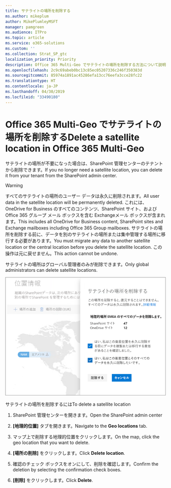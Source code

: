 ```yaml
---
title: サテライトの場所を削除する
ms.author: mikeplum
author: MikePlumleyMSFT
manager: pamgreen
ms.audience: ITPro
ms.topic: article
ms.service: o365-solutions
ms.custom: ''
ms.collection: Strat_SP_gtc
localization_priority: Priority
description: Office 365 Multi-Geo でサテライトの場所を削除する方法について説明します。
ms.openlocfilehash: 2c9c69abeb0bc13c85ec05207336c246f350383d
ms.sourcegitcommit: 85974a1891ac45286efa13cc76eefa3cce28fc22
ms.translationtype: HT
ms.contentlocale: ja-JP
ms.lasthandoff: 04/30/2019
ms.locfileid: "33490180"
---
```

# <a name="delete-a-satellite-location-in-office-365-multi-geo"></a><span data-ttu-id="b5012-103">Office 365 Multi-Geo でサテライトの場所を削除する</span><span class="sxs-lookup"><span data-stu-id="b5012-103">Delete a satellite location in Office 365 Multi-Geo</span></span>

<span data-ttu-id="b5012-104">サテライトの場所が不要になった場合は、SharePoint 管理センターのテナントから削除できます。</span><span class="sxs-lookup"><span data-stu-id="b5012-104">If you no longer need a satellite location, you can delete it from your tenant from the SharePoint admin center.</span></span>

> [!WARNING]
> <span data-ttu-id="b5012-105">すべてのサテライトの場所のユーザー データは永久に削除されます。</span><span class="sxs-lookup"><span data-stu-id="b5012-105">All user data in the satellite location will be permanently deleted.</span></span> <span data-ttu-id="b5012-106">これには、OneDrive for Business のすべてのコンテンツ、SharePoint サイト、および Office 365 グループ メール ボックスを含む Exchangeメール ボックスが含まれます。</span><span class="sxs-lookup"><span data-stu-id="b5012-106">This includes all OneDrive for Business content, SharePoint sites and Exchange mailboxes including Office 365 Group mailboxes.</span></span> <span data-ttu-id="b5012-107">サテライトの場所を削除する前に、データを別のサテライトの場所または集中管理する場所に移行する必要があります。</span><span class="sxs-lookup"><span data-stu-id="b5012-107">You must migrate any data to another satellite location or the central location before you delete the satellite location.</span></span> <span data-ttu-id="b5012-108">この操作は元に戻せません。</span><span class="sxs-lookup"><span data-stu-id="b5012-108">This action cannot be undone.</span></span>

<span data-ttu-id="b5012-109">サテライトの場所はグローバル管理者のみが削除できます。</span><span class="sxs-lookup"><span data-stu-id="b5012-109">Only global administrators can delete satellite locations.</span></span>

![地理的位置の削除の UI を表示する Multi-Geo 管理センターのスクリーンショット](media/multi-geo-delete-satellite-location.png)

<span data-ttu-id="b5012-111">サテライトの場所を削除するには</span><span class="sxs-lookup"><span data-stu-id="b5012-111">To delete a satellite location</span></span>

1. <span data-ttu-id="b5012-112">SharePoint 管理センターを開きます。</span><span class="sxs-lookup"><span data-stu-id="b5012-112">Open the SharePoint admin center</span></span>

2. <span data-ttu-id="b5012-113">**[地理的位置]** タブを開きます。</span><span class="sxs-lookup"><span data-stu-id="b5012-113">Navigate to the **Geo locations** tab.</span></span>

3. <span data-ttu-id="b5012-114">マップ上で削除する地理的位置をクリックします。</span><span class="sxs-lookup"><span data-stu-id="b5012-114">On the map, click the geo location that you want to delete.</span></span>

4. <span data-ttu-id="b5012-115">**[場所の削除]** をクリックします。</span><span class="sxs-lookup"><span data-stu-id="b5012-115">Click **Delete location**.</span></span>

5. <span data-ttu-id="b5012-116">確認のチェック ボックスをオンにして、削除を確認します。</span><span class="sxs-lookup"><span data-stu-id="b5012-116">Confirm the deletion by selecting the confirmation check boxes.</span></span>

6. <span data-ttu-id="b5012-117">**[削除]** をクリックします。</span><span class="sxs-lookup"><span data-stu-id="b5012-117">Click **Delete**.</span></span>
